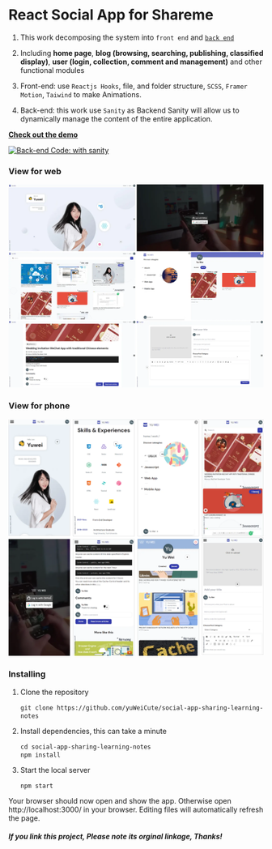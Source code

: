 # React Social App for Shareme
1. This work decomposing the system into `front end` and [`back end`](https://github.com/yuWeiCute/backend-for-my-website)

2. Including **home page**, **blog (browsing, searching, publishing, classified display)**, **user (login, collection, comment and management)** and other functional modules

3. Front-end: use `Reactjs Hooks`, file, and folder structure, `SCSS`, `Framer Motion`, `Taiwind` to make Animations. 

4. Back-end: this work use `Sanity` as Backend Sanity will allow us to dynamically manage the content of the entire application.

[**Check out the demo**](https://yuwei.netlify.app/)

[![Back-end Code: with sanity](https://img.shields.io/badge/Backend_Code-Sanity-ff69b4.svg)](https://github.com/yuWeiCute/backend-for-my-website)

### View for web
[<img src="/.github/gifs/web.webp">](https://yuwei.netlify.app/ "Go to demo website")

### View for phone
[<img src="/.github/gifs/phone.webp">](https://yuwei.netlify.app/ "Go to demo website")

### Installing

1. Clone the repository

   ```
   git clone https://github.com/yuWeiCute/social-app-sharing-learning-notes
   ```
2. Install dependencies, this can take a minute

   ```
   cd social-app-sharing-learning-notes
   npm install
   ```
3. Start the local server

   ```
   npm start
   ```

Your browser should now open and show the app. Otherwise open http://localhost:3000/ in your browser. Editing files will automatically refresh the page.

##### If you link this project, Please note its orginal linkage, Thanks!


